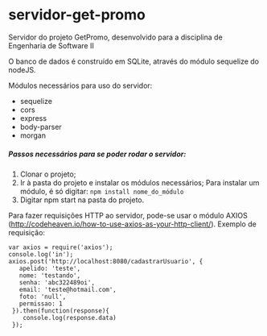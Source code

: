 # servidor-get-promo
Servidor do projeto GetPromo, desenvolvido para a disciplina de Engenharia de Software II

O banco de dados é construído em SQLite, através do módulo sequelize do nodeJS.

Módulos necessários para uso do servidor:

- sequelize
- cors
- express
- body-parser
- morgan

##### Passos necessários para se poder rodar o servidor:

1. Clonar o projeto;
2. Ir à pasta do projeto e instalar os módulos necessários;
Para instalar um módulo, é só digitar:
 `npm install nome_do_módulo `
3. Digitar npm start na pasta do projeto.

Para fazer requisições HTTP ao servidor, pode-se usar o módulo AXIOS (http://codeheaven.io/how-to-use-axios-as-your-http-client/).
Exemplo de requisição: 

```
var axios = require('axios');
console.log('in');
axios.post('http://localhost:8080/cadastrarUsuario', {
   apelido: 'teste',
   nome: 'testando',
   senha: 'abc322489oi',
   email: 'teste@hotmail.com',
   foto: 'null',
   permissao: 1
 }).then(function(response){
    console.log(response.data)
 });
 ```

